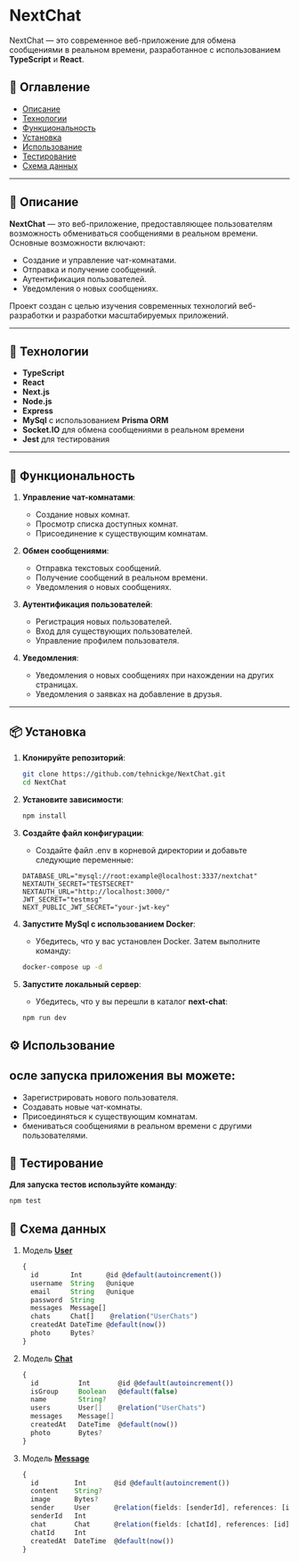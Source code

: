 # NextChat

NextChat — это современное веб-приложение для обмена сообщениями в реальном времени, разработанное с использованием **TypeScript** и **React**.

## 📖 Оглавление

- [Описание](#-описание)
- [Технологии](#-технологии)
- [Функциональность](#-функциональность)
- [Установка](#-установка)
- [Использование](#-использование)
- [Тестирование](#-тестирование)
- [Схема данных](#-схема-данных)

---

## 📝 Описание

**NextChat** — это веб-приложение, предоставляющее пользователям возможность обмениваться сообщениями в реальном времени. Основные возможности включают:

- Создание и управление чат-комнатами.
- Отправка и получение сообщений.
- Аутентификация пользователей.
- Уведомления о новых сообщениях.

Проект создан с целью изучения современных технологий веб-разработки и разработки масштабируемых приложений.

---

## 🚀 Технологии

- **TypeScript**
- **React**
- **Next.js**
- **Node.js**
- **Express**
- **MySql** с использованием **Prisma ORM**
- **Socket.IO** для обмена сообщениями в реальном времени
- **Jest** для тестирования

---

## 🔧 Функциональность

1. **Управление чат-комнатами**:
   - Создание новых комнат.
   - Просмотр списка доступных комнат.
   - Присоединение к существующим комнатам.

2. **Обмен сообщениями**:
   - Отправка текстовых сообщений.
   - Получение сообщений в реальном времени.
   - Уведомления о новых сообщениях.

3. **Аутентификация пользователей**:
   - Регистрация новых пользователей.
   - Вход для существующих пользователей.
   - Управление профилем пользователя.

4. **Уведомления**:
   - Уведомления о новых сообщениях при нахождении на других страницах.
   - Уведомления о заявках на добавление в друзья.

---

## 📦 Установка

1. **Клонируйте репозиторий**:

   ```bash
   git clone https://github.com/tehnickge/NextChat.git
   cd NextChat
2. **Установите зависимости**:
   ```bash
   npm install
   ```
3. **Создайте файл конфигурации**:
    - Создайте файл .env в корневой директории и добавьте следующие переменные:
   ```env
   DATABASE_URL="mysql://root:example@localhost:3337/nextchat"
   NEXTAUTH_SECRET="TESTSECRET"
   NEXTAUTH_URL="http://localhost:3000/"
   JWT_SECRET="testmsg"
   NEXT_PUBLIC_JWT_SECRET="your-jwt-key"
   ```
4. **Запустите MySql с использованием Docker**:
   - Убедитесь, что у вас установлен Docker. Затем выполните команду:
   ```bash
   docker-compose up -d
   ```
5. **Запустите локальный сервер**:
      - Убедитесь, что у вы перешли в каталог **next-chat**:
   ```bash
   npm run dev
   ```
## ⚙ Использование
**осле запуска приложения вы можете**:
---
- Зарегистрировать нового пользователя.
- Создавать новые чат-комнаты.
- Присоединяться к существующим комнатам.
- бмениваться сообщениями в реальном времени с другими пользователями.
## 🧪 Тестирование
**Для запуска тестов используйте команду**:
   ```bash
   npm test
   ```
## 📂 Схема данных
1. Модель **<u>User</u>**
   ```ts
   {
     id        Int      @id @default(autoincrement())
     username  String   @unique
     email     String   @unique
     password  String
     messages  Message[] 
     chats     Chat[]    @relation("UserChats") 
     createdAt DateTime @default(now())
     photo     Bytes?
   }
   ```


2. Модель **<u>Chat</u>**
   ```ts 
   {
     id          Int       @id @default(autoincrement())
     isGroup     Boolean   @default(false) 
     name        String?   
     users       User[]    @relation("UserChats") 
     messages    Message[] 
     createdAt   DateTime  @default(now())
     photo       Bytes?
   }
   ```
3. Модель **<u>Message</u>**
   ```ts 
   {
     id         Int       @id @default(autoincrement())
     content    String?   
     image      Bytes?    
     sender     User      @relation(fields: [senderId], references: [id])
     senderId   Int
     chat       Chat      @relation(fields: [chatId], references: [id])
     chatId     Int
     createdAt  DateTime  @default(now())
   }
   ```
